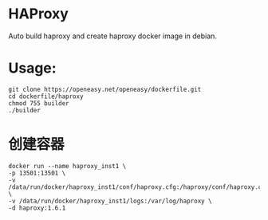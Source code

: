 HAProxy
==========

Auto build haproxy and create haproxy docker image in debian.

# Usage:
```shell
git clone https://openeasy.net/openeasy/dockerfile.git
cd dockerfile/haproxy
chmod 755 builder
./builder
```

# 创建容器
```shell
docker run --name haproxy_inst1 \
-p 13501:13501 \
-v /data/run/docker/haproxy_inst1/conf/haproxy.cfg:/haproxy/conf/haproxy.cfg \
-v /data/run/docker/haproxy_inst1/logs:/var/log/haproxy \
-d haproxy:1.6.1
```
